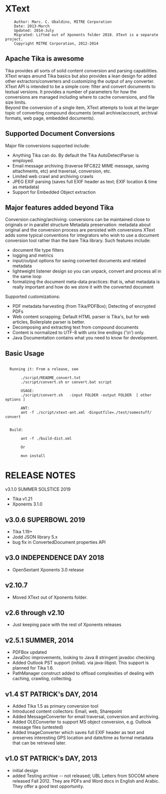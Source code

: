 XText
=================
```
    Author: Marc. C. Ubaldino, MITRE Corporation
    Date: 2013-March
    Updated: 2014-July
    Migrated: Lifted out of Xponents folder 2018. XText is a separate project.
    Copyright MITRE Corporation, 2012-2014
```

Apache Tika is awesome
----------------------
Tika  provides all sorts of solid content conversion and parsing capabilities.  XText wraps around Tika basics but 
also provides a lean design for added other extractors/converters and customizing the output of any converter.   
XText API is intended to be a simple core:  filter and convert documents to textual versions.   It provides a 
number of parameters for how the conversions are managed including where to cache conversions, and file size limits.  
Beyond the conversion of a single item, XText attempts to look at the larger topic of converting compound 
documents (email archive/account, archival formats, web page, embedded documents).

Supported Document Conversions
------------------------------
Major file conversions supported include:
* Anything Tika can do. By default the Tika AutoDetectParser is employed.
* Email message archiving (traverse RFC822 MIME message, saving attachments, etc) and traversal, conversion, etc.
* Limited web crawl and archiving crawls
* JPEG EXIF parsing (saves full EXIF header as text; EXIF location & time as metadata)
* Support for Embedded Object extraction

Major features added beyond Tika
------------------------------

Conversion caching/archiving: conversions can be maintained close to originals or in parallel structure
Metadata preservation: metadata about original and the conversion process are persisted with conversions
XText adds some typical conventions for integrators who wish to use a document conversion tool rather than the 
bare Tika library.   Such features include:

- document file type filters
- logging and metrics
- input/output options for saving converted documents and related metadata
- lightweight listener design so you can unpack, convert and process all in the same loop
- formalizing the document meta-data practices: that is, what metadata is really important and how do we store it with the converted document


Supported customizations:

* PDF metadata harvesting (from Tika/PDFBox);  Detecting of encrypted PDFs
* Web content scrapping;  Default HTML parser is Tika's, but for web articles, Boilerplate parser is better.
* Decomposing and extracting text from compound documents
* Content is normalized to UTF-8 with unix line endings ('\n') only.
* Java Documentation contains what you need to know for development.

Basic Usage
-----------
```

  Running it: From a release, see

       ./script/README_convert.txt
       ./script/convert.sh or convert.bat script

       USAGE: 
       ./script/convert.sh   -input FOLDER -output FOLDER  [ other options ]

       ANT: 
       ant -f ./script/xtext-ant.xml -Dinputfile=./test/somestuff/  convert
       

  Build:

       ant -f ./build-dist.xml

       Or

       mvn install 
```
  

RELEASE NOTES
================

v3.1.0 SUMMER SOLSTICE 2019
- Tika v1.21
- Xponents 3.1.0

v3.0.6 SUPERBOWL 2019
-----------------------------
- Tika 1.19+
- Jodd JSON library 5.x
- bug fix in ConvertedDocument properties API 

v3.0  INDEPENDENCE DAY 2018
-----------------------------
- OpenSextant Xponents 3.0 release

v2.10.7 
-----------------------------
- Moved XText out of Xponents folder.

v2.6 through v2.10 
-----------------------------
- Just keeping pace with the rest of Xponents releases

v2.5.1  SUMMER, 2014
------------------------------
- PDFBox updated
- JavaDoc improvements, looking to Java 8 stringent javadoc checking
- Added Outlook PST support (initial). via java-libpst.  This support is planned for Tika 1.6.
- PathManager construct added to offload complexities of dealing with caching, crawling, collecting.

v1.4  ST PATRICK's DAY, 2014
------------------------------
- Added Tika 1.5 as primary conversion tool
- Introduced content collectors: Email, web, Sharepoint
- Added MessageConverter for email traversal, conversion and archiving. 
- Added OLEConverter to support MS object conversion, e.g. Outlook message files (untested)
- Added ImageConverter which saves full EXIF header as text and preserves interesting GPS location and date/time as formal metadata that can be retrieved later.

v1.0  ST PATRICK's  DAY, 2013
------------------------------
- initial design
- added Testing archive -- not released;  UBL Letters from SOCOM where released Fall 2012.  They are PDFs and Word docs in English and Arabic.  They offer a good test opportunity.



